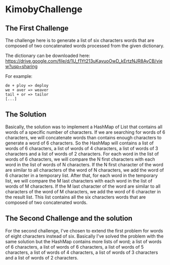 # KimobyChallenge
## The First Challenge

The challenge here is to generate a list of six characters words that are composed of two concatenated words processed from the given dictionary.

The dictionary can be downloaded here: https://drive.google.com/file/d/1U_f1Yt213uKayuoOwD_kErtzNJR8AyCB/view?usp=sharing

For example:

```
de + ploy => deploy
we + aver => weaver
tail + or => tailor
[...]
```
## The Solution

Basically, the solution was to implement a HashMap of List that contains all words of a specific number of characters. If we are searching for words of 6 characters, we will concatenate words than contains enough characters to generate a word of 6 characters. So the HashMap will contains a list of words of 6 characters, a list of words of 4 characters, a list of words of 3 characters and a list of words of 2 characters. For each word in the list of words of 6 characters, we will compare the N first characters with each word in the list of words of N characters. If the N first character of the word are similar to all characters of the word of N characters, we add the word of 6 character in a temporary list. After that, for each word in the temporary list, we will compare the M last characters with each word in the list of words of M characters. If the M last character of the word are similar to all characters of the word of M characters, we add the word of 6 character in the result list. This list contains all the six characters words that are composed of two concatenated words.

## The Second Challenge and the solution

For the second challenge, I've chosen to extend the first problem for words of eight characters instead of six. Basically I've solved the problem with the same solution but the HashMap contains more lists of word; a list of words of 6 characters, a list of words of 6 characters, a list of words of 5 characters, a list of words of 4 characters, a list of words of 3 characters and a list of words of 2 characters.
